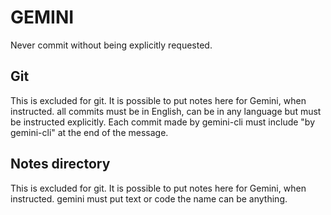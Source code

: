 # GEMINI

Never commit without being explicitly requested.

## Git

This is excluded for git.
It is possible to put notes here for Gemini, when instructed.
all commits must be in English, can be in any language but must be instructed explicitly.
Each commit made by gemini-cli must include "by gemini-cli" at the end of the message.


## Notes directory

This is excluded for git.
It is possible to put notes here for Gemini, when instructed. gemini must put text or code the name can be anything.

